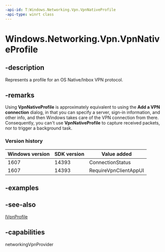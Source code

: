 ```yaml
---
-api-id: T:Windows.Networking.Vpn.VpnNativeProfile
-api-type: winrt class
---
```


<!-- Class syntax.
public class VpnNativeProfile : Windows.Networking.Vpn.IVpnNativeProfile, Windows.Networking.Vpn.IVpnNativeProfile2, Windows.Networking.Vpn.IVpnProfile
-->

# Windows.Networking.Vpn.VpnNativeProfile

## -description
Represents a profile for an OS Native/Inbox VPN protocol.

## -remarks
Using **VpnNativeProfile** is approximately equivalent to using the **Add a VPN connection** dialog, in that you can specify a server, sign-in information, and other info, and then Windows takes care of the VPN connection from there. Consequently, you can't use **VpnNativeProfile** to capture received packets, nor to trigger a background task.

### Version history

| Windows version | SDK version | Value added |
| -- | -- | -- |
| 1607 | 14393 | ConnectionStatus |
| 1607 | 14393 | RequireVpnClientAppUI |

## -examples

## -see-also
[IVpnProfile](ivpnprofile.md)

## -capabilities
networkingVpnProvider
